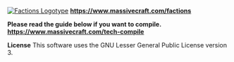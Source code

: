 <a href="https://www.massivecraft.com/factions">![Factions Logotype](https://www.massivecraft.com/wp-content/uploads/2011/07/massivecraft-logotype-plugin-factions-2000.jpg)</a>
<b>https://www.massivecraft.com/factions</b>

<b>Please read the guide below if you want to compile.</b><br>
<b>https://www.massivecraft.com/tech-compile</b>

**License**
This software uses the GNU Lesser General Public License version 3.
